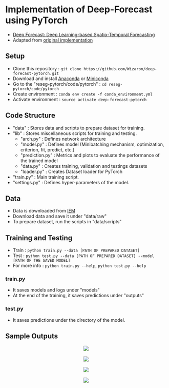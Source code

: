 # Implementation of Deep-Forecast using PyTorch

* [Deep Forecast: Deep Learning-based Spatio-Temporal Forecasting](https://arxiv.org/pdf/1707.08110.pdf)
* Adapted from [original implementation](https://github.com/amirstar/Deep-Forecast)

## Setup

* Clone this repository : `git clone https://github.com/Wizaron/deep-forecast-pytorch.git`
* Download and install [Anaconda](https://www.anaconda.com/download/) or [Miniconda](https://conda.io/miniconda.html)
* Go to the "reseg-pytorch/code/pytorch" : `cd reseg-pytorch/code/pytorch`
* Create environment : `conda env create -f conda_environment.yml`
* Activate environment : `source activate deep-forecast-pytorch`

## Code Structure

* "data" : Stores data and scripts to prepare dataset for training.
* "lib" : Stores miscellaneous scripts for training and testing.
	* "arch.py" : Defines network architecture
	* "model.py" : Defines model (Minibatching mechanism, optimization, criterion, fit, predict, etc.)
	* "prediction.py" : Metrics and plots to evaluate the performance of the trained model
	* "data.py" : Creates training, validation and testings datasets
	* "loader.py" : Creates Dataset loader for PyTorch
* "train.py" : Main training script.
* "settings.py" : Defines hyper-parameters of the model.

## Data

* Data is downloaded from [IEM](https://mesonet.agron.iastate.edu/request/download.phtml)
* Download data and save it under "data/raw"
* To prepare dataset, run the scripts in "data/scripts"

## Training and Testing

* Train : `python train.py --data [PATH OF PREPARED DATASET]`
* Test : `python test.py --data [PATH OF PREPARED DATASET] --model [PATH OF THE SAVED MODEL]`
* For more info : `python train.py --help`, `python test.py --help`

### train.py

* It saves models and logs under "models"
* At the end of the training, it saves predictions under "outputs"

### test.py

* It saves predictions under the directory of the model.

## Sample Outputs

<div align="center">
<img src="https://github.com/Wizaron/deep-forecast-pytorch/blob/master/figures/3.png"><br><br>
</div>

<div align="center">
<img src="https://github.com/Wizaron/deep-forecast-pytorch/blob/master/figures/2.png"><br><br>
</div>

<div align="center">
<img src="https://github.com/Wizaron/deep-forecast-pytorch/blob/master/figures/1.png"><br><br>
</div>

<div align="center">
<img src="https://github.com/Wizaron/deep-forecast-pytorch/blob/master/figures/0.png"><br><br>
</div>
